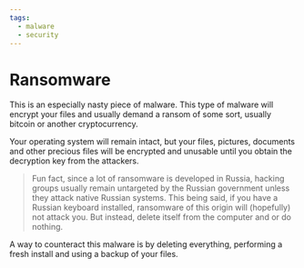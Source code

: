 ```yaml
---
tags:
  - malware
  - security
---
```

# Ransomware

This is an especially nasty piece of malware. This type of malware will encrypt your files and usually demand a ransom of some sort, usually bitcoin or another cryptocurrency.

Your operating system will remain intact, but your files, pictures, documents and other precious files will be encrypted and unusable until you obtain the decryption key from the attackers.

>Fun fact, since a lot of ransomware is developed in Russia, hacking groups usually remain untargeted by the Russian government unless they attack native Russian systems. This being said, if you have a Russian keyboard installed, ransomware of this origin will (hopefully) not attack you. But instead, delete itself from the computer and or do nothing.

A way to counteract this malware is by deleting everything, performing a fresh install and using a backup of your files.
